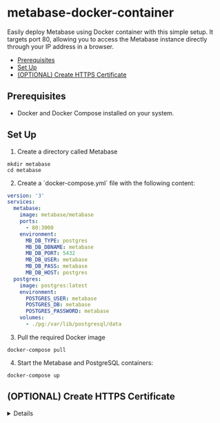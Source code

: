# metabase-docker-container

Easily deploy Metabase using Docker container with this simple setup. It targets port 80, allowing you to access the Metabase instance directly through your IP address in a browser.


<!-- vim-markdown-toc GFM -->

* [Prerequisites](#prerequisites)
* [Set Up](#set-up)
* [(OPTIONAL) Create HTTPS Certificate](#optional-create-https-certificate)

<!-- vim-markdown-toc -->

## Prerequisites
- Docker and Docker Compose installed on your system.

## Set Up

1. Create a directory called Metabase

```shell
mkdir metabase
cd metabase
```

2. Create a ´docker-compose.yml´ file with the following content:

```yaml
version: '3'
services:
  metabase:
    image: metabase/metabase
    ports:
      - 80:3000
    environment:
      MB_DB_TYPE: postgres
      MB_DB_DBNAME: metabase
      MB_DB_PORT: 5432
      MB_DB_USER: metabase
      MB_DB_PASS: metabase
      MB_DB_HOST: postgres
  postgres:
    image: postgres:latest
    environment:
      POSTGRES_USER: metabase
      POSTGRES_DB: metabase
      POSTGRES_PASSWORD: metabase
    volumes:
      - ./pg:/var/lib/postgresql/data
```

3. Pull the required Docker image

```shell
docker-compose pull
```

4. Start the Metabase and PostgreSQL containers:

```shell
docker-compose up
```

## (OPTIONAL) Create HTTPS Certificate

<details>

1. Stop the Docker Compose services:
```
docker-compose down
```

2. Update the package list and install Certbot:
```
sudo apt-get update
sudo apt install -y certbot python3-certbot-apache
```

3. Generate SSL certificates using Certbot:
```
sudo certbot certonly --standalone -d example.com --preferred-challenges http --agree-tos -m your@email.com --keep-until-expiring
```

4. Copy the generated certificates to your project directory:
```
sudo cp -r /etc/letsencrypt/live/example.com ./certs
sudo chown -R $USER:$USER ./certificates __> MAYBE NOT USEFUL
```

5. Install Nginx:
```
sudo apt update
sudo apt install nginx
```

6. Create a new Nginx configuration file:
```
sudo touch /etc/nginx/sites-available/example.com
```

7. Add the following configuration to the file, replacing `example.com` with your domain and `YOUR_APP_IP:3000` with the IP and port of your application:
```
server {
    listen 80;
    server_name example.com;
    return 301 https://$host$request_uri;
}

server {
    listen 443 ssl;
    server_name example.com;

    ssl_certificate /etc/letsencrypt/live/example.com/fullchain.pem;
    ssl_certificate_key /etc/letsencrypt/live/example.com/privkey.pem;

    location / {
       proxy_pass http://YOUR_APP_IP:3000;
        proxy_set_header Host $host;
        proxy_set_header X-Real-IP $remote_addr;
        proxy_set_header X-Forwarded-For $proxy_add_x_forwarded_for;
        proxy_set_header X-Forwarded-Proto $scheme;
    }
}
```


8. Create a symbolic link to the `sites-enabled` directory:
```
sudo ln -s /etc/nginx/sites-available/example.com /etc/nginx/sites-enabled/
```

9. Test the Nginx configuration:
```
sudo nginx -t
```

10. Restart Nginx:

```
sudo systemctl restart nginx
```

11. Start the Docker Compose services:
```
docker-compose up
```

</details>
